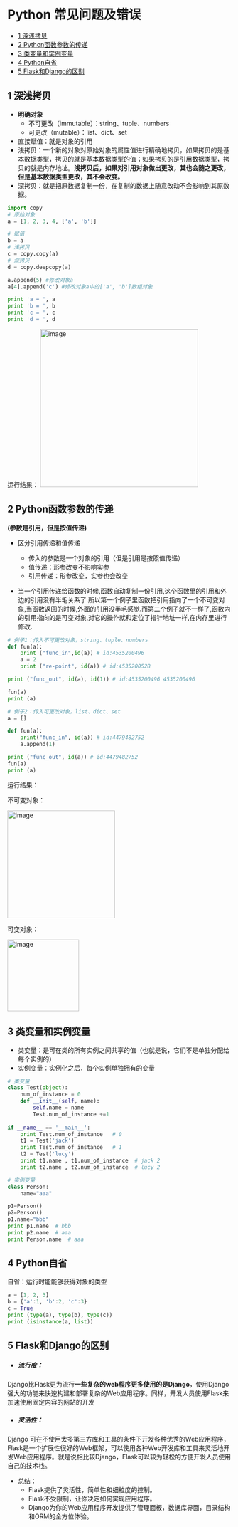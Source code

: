 # Python 常见问题及错误
* [1 深浅拷贝](#1-深浅拷贝)
* [2 Python函数参数的传递](#2-Python函数参数的传递)
* [3 类变量和实例变量](#3-类变量和实例变量)
* [4 Python自省](#4-Python自省)
* [5 Flask和Django的区别](#5-Flask和Django的区别)

## 1 深浅拷贝
+ **明确对象**
  +  不可更改（immutable）：string、tuple、numbers
  +  可更改（mutable）：list、dict、set
+ 直接赋值：就是对象的引用
+ 浅拷贝：一个新的对象对原始对象的属性值进行精确地拷贝，如果拷贝的是基本数据类型，拷贝的就是基本数据类型的值；如果拷贝的是引用数据类型，拷贝的就是内存地址。**浅拷贝后，如果对引用对象做出更改，其也会随之更改，但是基本数据类型更改，其不会改变。**
+ 深拷贝：就是把原数据复制一份，在复制的数据上随意改动不会影响到其原数据。

```python
import copy
# 原始对象
a = [1, 2, 3, 4, ['a', 'b']] 

# 赋值
b = a
# 浅拷贝
c = copy.copy(a)
# 深拷贝
d = copy.deepcopy(a)

a.append(5) #修改对象a
a[4].append('c') #修改对象a中的['a', 'b']数组对象

print 'a = ', a
print 'b = ', b
print 'c = ', c
print 'd = ', d
```
运行结果：
<img width="355" alt="image" src="https://user-images.githubusercontent.com/45594667/153817160-c74c1d68-8781-4861-a82c-470cd0ffeba0.png">


## 2 Python函数参数的传递

**(参数是引用，但是按值传递)**
+ 区分引用传递和值传递
  - 传入的参数是一个对象的引用（但是引用是按照值传递）
  - 值传递：形参改变不影响实参
  - 引用传递：形参改变，实参也会改变

+ 当一个引用传递给函数的时候,函数自动复制一份引用,这个函数里的引用和外边的引用没有半毛关系了.所以第一个例子里函数把引用指向了一个不可变对象,当函数返回的时候,外面的引用没半毛感觉.而第二个例子就不一样了,函数内的引用指向的是可变对象,对它的操作就和定位了指针地址一样,在内存里进行修改.

```python
# 例子1：传入不可更改对象，string、tuple、numbers
def fun(a):
    print ("func_in",id(a)) # id:4535200496
    a = 2
    print ("re-point", id(a)) # id:4535200528

print ("func_out", id(a), id(1)) # id:4535200496 4535200496

fun(a)
print (a)

# 例子2：传入可更改对象，list、dict、set
a = []

def fun(a):
    print("func_in", id(a)) # id:4479482752
    a.append(1)

print ("func_out", id(a)) # id:4479482752
fun(a)
print (a)

```
运行结果：

不可变对象：

<img width="242" alt="image" src="https://user-images.githubusercontent.com/45594667/153855185-d48b0a92-f2d5-40cf-8722-8e16c418edb1.png">

可变对象：

<img width="161" alt="image" src="https://user-images.githubusercontent.com/45594667/153855105-b9178874-8f2a-426c-b93c-d532f38a505d.png">

## 3 类变量和实例变量

+ 类变量：是可在类的所有实例之间共享的值（也就是说，它们不是单独分配给每个实例的）
+ 实例变量：实例化之后，每个实例单独拥有的变量

```python
# 类变量
class Test(object):
	num_of_instance = 0
	def __init__(self, name):
		self.name = name
		Test.num_of_instance +=1
		
if __name__ == '__main__':
	print Test.num_of_instance   # 0
    t1 = Test('jack')  
    print Test.num_of_instance   # 1
    t2 = Test('lucy')  
    print t1.name , t1.num_of_instance  # jack 2
    print t2.name , t2.num_of_instance  # lucy 2

# 实例变量
class Person:
    name="aaa"

p1=Person()
p2=Person()
p1.name="bbb"
print p1.name  # bbb
print p2.name  # aaa
print Person.name  # aaa
```


## 4 Python自省
自省：运行时能能够获得对象的类型

```python
a = [1, 2, 3]
b = {'a':1, 'b':2, 'c':3}
c = True
print (type(a), type(b), type(c)) 
print (isinstance(a, list))

```

## 5 Flask和Django的区别
+ ##### 流行度：
Django比Flask更为流行**一些复杂的web程序更多使用的是Django**，使用Django强大的功能来快速构建和部署复杂的Web应用程序。同样，开发人员使用Flask来加速使用固定内容的网站的开发
+ ##### 灵活性：
Django 可在不使用太多第三方库和工具的条件下开发各种优秀的Web应用程序，Flask是一个扩展性很好的Web框架，可以使用各种Web开发库和工具来灵活地开发Web应用程序。就是说相比较Django，Flask可以较为轻松的方便开发人员使用自己的技术栈。
+ 总结：
  + Flask提供了灵活性，简单性和细粒度的控制。
  + Flask不受限制，让你决定如何实现应用程序。
  + Django为你的Web应用程序开发提供了管理面板，数据库界面，目录结构和ORM的全方位体验。


